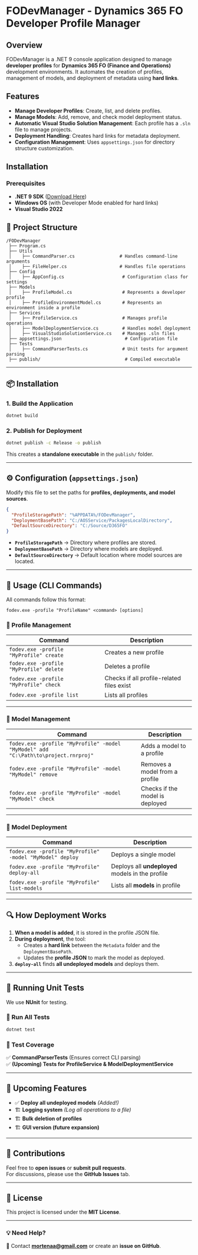 ﻿# FODevManager - Dynamics 365 FO Developer Profile Manager

## Overview

FODevManager is a .NET 9 console application designed to manage **developer profiles** for **Dynamics 365 FO (Finance and Operations)** development environments. It automates the creation of profiles, management of models, and deployment of metadata using **hard links**.

## Features

- **Manage Developer Profiles**: Create, list, and delete profiles.
- **Manage Models**: Add, remove, and check model deployment status.
- **Automatic Visual Studio Solution Management**: Each profile has a `.sln` file to manage projects.
- **Deployment Handling**: Creates hard links for metadata deployment.
- **Configuration Management**: Uses `appsettings.json` for directory structure customization.

## Installation

### Prerequisites

- **.NET 9 SDK** ([Download Here](https://dotnet.microsoft.com/en-us/download/dotnet/9.0))
- **Windows OS** (with Developer Mode enabled for hard links)
- **Visual Studio 2022**


## **📂 Project Structure**
```
/FODevManager
 ├── Program.cs
 ├── Utils
 │    ├── CommandParser.cs                 # Handles command-line arguments
 │    ├── FileHelper.cs                    # Handles file operations
 ├── Config
 │    ├── AppConfig.cs                      # Configuration class for settings
 ├── Models
 │    ├── ProfileModel.cs                   # Represents a developer profile
 │    ├── ProfileEnvironmentModel.cs        # Represents an environment inside a profile
 ├── Services
 │    ├── ProfileService.cs                 # Manages profile operations
 │    ├── ModelDeploymentService.cs         # Handles model deployment
 │    ├── VisualStudioSolutionService.cs    # Manages .sln files
 ├── appsettings.json                        # Configuration file
 ├── Tests
 │    ├── CommandParserTests.cs             # Unit tests for argument parsing
 ├── publish/                                # Compiled executable
```

---

## **📦 Installation**
### **1. Build the Application**
```sh
dotnet build
```

### **2. Publish for Deployment**
```sh
dotnet publish -c Release -o publish
```
This creates a **standalone executable** in the `publish/` folder.

---

## **⚙ Configuration (`appsettings.json`)**
Modify this file to set the paths for **profiles, deployments, and model sources**.

```json
{
  "ProfileStoragePath": "%APPDATA%/FODevManager",
  "DeploymentBasePath": "C:/AOSService/PackagesLocalDirectory",
  "DefaultSourceDirectory": "C:/Source/D365FO"
}
```
- **`ProfileStoragePath`** → Directory where profiles are stored.  
- **`DeploymentBasePath`** → Directory where models are deployed.  
- **`DefaultSourceDirectory`** → Default location where model sources are located.

---

## **🚀 Usage (CLI Commands)**
All commands follow this format:
```
fodev.exe -profile "ProfileName" <command> [options]
```

### **📌 Profile Management**
| **Command** | **Description** |
|------------|----------------|
| `fodev.exe -profile "MyProfile" create` | Creates a new profile |
| `fodev.exe -profile "MyProfile" delete` | Deletes a profile |
| `fodev.exe -profile "MyProfile" check` | Checks if all profile-related files exist |
| `fodev.exe -profile list` | Lists all profiles |

---

### **📌 Model Management**
| **Command** | **Description** |
|------------|----------------|
| `fodev.exe -profile "MyProfile" -model "MyModel" add "C:\Path\to\project.rnrproj"` | Adds a model to a profile |
| `fodev.exe -profile "MyProfile" -model "MyModel" remove` | Removes a model from a profile |
| `fodev.exe -profile "MyProfile" -model "MyModel" check` | Checks if the model is deployed |

---

### **📌 Model Deployment**
| **Command** | **Description** |
|------------|----------------|
| `fodev.exe -profile "MyProfile" -model "MyModel" deploy` | Deploys a single model |
| `fodev.exe -profile "MyProfile" deploy-all` | Deploys all **undeployed** models in the profile |
| `fodev.exe -profile "MyProfile" list-models` | Lists all **models** in profile |

---

## **🔍 How Deployment Works**
1. **When a model is added**, it is stored in the profile JSON file.
2. **During deployment**, the tool:
   - Creates a **hard link** between the `Metadata` folder and the `DeploymentBasePath`.
   - Updates the **profile JSON** to mark the model as deployed.
3. **`deploy-all`** finds **all undeployed models** and deploys them.

---

## **🧪 Running Unit Tests**
We use **NUnit** for testing.

### **📌 Run All Tests**
```sh
dotnet test
```

### **📌 Test Coverage**
✅ **CommandParserTests** (Ensures correct CLI parsing)  
✅ **(Upcoming) Tests for ProfileService & ModelDeploymentService**

---

## **📌 Upcoming Features**
- ✅ **Deploy all undeployed models** *(Added!)*
- 🏗 **Logging system** *(Log all operations to a file)*
- 🏗 **Bulk deletion of profiles**
- 🏗 **GUI version (future expansion)**

---

## **🤝 Contributions**
Feel free to **open issues** or **submit pull requests**.  
For discussions, please use the **GitHub Issues** tab.

---

## **📜 License**
This project is licensed under the **MIT License**.

---

### **💡 Need Help?**
📧 Contact **mortenaa@gmail.com** or create an **issue on GitHub**.